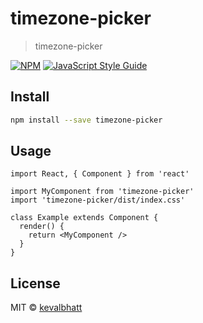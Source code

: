 # timezone-picker

> timezone-picker

[![NPM](https://img.shields.io/npm/v/timezone-picker.svg)](https://www.npmjs.com/package/timezone-picker) [![JavaScript Style Guide](https://img.shields.io/badge/code_style-standard-brightgreen.svg)](https://standardjs.com)

## Install

```bash
npm install --save timezone-picker
```

## Usage

```tsx
import React, { Component } from 'react'

import MyComponent from 'timezone-picker'
import 'timezone-picker/dist/index.css'

class Example extends Component {
  render() {
    return <MyComponent />
  }
}
```

## License

MIT © [kevalbhatt](https://github.com/kevalbhatt)

